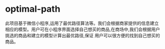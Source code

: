 # optimal-path
此项目基于微信小程序,运用了最优路径算法等。我们会根据商家提供的信息建立相应的模型。用户可在小程序界面选择自己想买的商品,在商场中,我们会根据用户挑选的商品和建立的模型计算出最优路径,保证
用户可以很方便的找到自己想买的商品。
